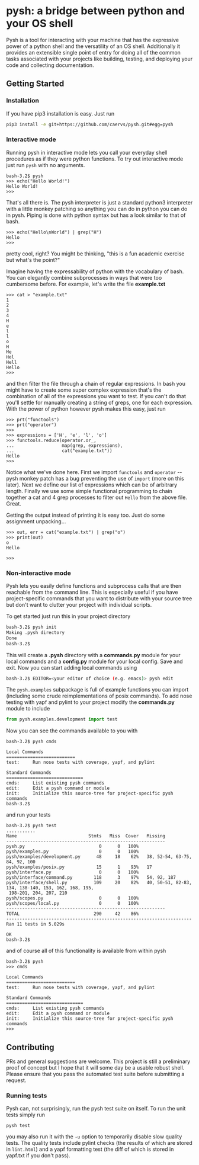 # pysh: a bridge between python and your OS shell

Pysh is a tool for interacting with your machine that has the expressive power of a python shell and the versatility of an OS shell. Additionally it provides an extensible single point of entry for doing all of the common tasks associated with your projects like building, testing, and deploying your code and collecting documentation.


## Getting Started

### Installation

If you have pip3 installation is easy. Just run

```bash
pip3 install -e git+https://github.com/caervs/pysh.git#egg=pysh
```

### Interactive mode

Running pysh in interactive mode lets you call your everyday shell procedures as if they were python functions. To try out interactive mode just run `pysh` with no arguments.

```python3
bash-3.2$ pysh
>>> echo("Hello World!")
Hello World!
>>> 
```

That's all there is. The pysh interpreter is just a standard python3 interpreter with a little monkey patching so anything you can do in python you can do in pysh. Piping is done with python syntax but has a look similar to that of bash.

```python3
>>> echo("Hello\nWorld") | grep("H")
Hello
>>> 
```

pretty cool, right? You might be thinking, "this is a fun academic exercise but what's the point?"

Imagine having the expressability of python with the vocabulary of bash. You can elegantly combine subprocesses in ways that were too cumbersome before. For example, let's write the file **example.txt**

```python3
>>> cat > "example.txt"
1
2
3
4
H
e
l
l
o
H
He
Hel
Hell
Hello
>>> 
```

and then filter the file through a chain of regular expressions. In bash you might have to create some super complex expression that's the combination of all of the expressions you want to test. If you can't do that you'll settle for manually creating a string of greps, one for each expression. With the power of python however pysh makes this easy, just run

```python3
>>> prt("functools")
>>> prt("operator")
>>> 
>>> expressions = ['H', 'e', 'l', 'o']
>>> functools.reduce(operator.or_,
...                  map(grep, expressions),
...                  cat("example.txt"))
Hello
>>> 
```

Notice what we've done here. First we import `functools` and `operator` -- pysh monkey patch has a bug preventing the use of `import` (more on this later). Next we define our list of expressions which can be of arbitrary length. Finally we use some simple functional programming to chain together a cat and 4 grep processes to filter out `Hello` from the above file. Great.

Getting the output instead of printing it is easy too. Just do some assignment unpacking...


```
>>> out, err = cat("example.txt") | grep("o")
>>> print(out)
o
Hello

>>> 
```

### Non-interactive mode

Pysh lets you easily define functions and subprocess calls that are then reachable from the command line. This is especially useful if you have project-specific commands that you want to distribute with your source tree but don't want to clutter your project with individual scripts.

To get started just run this in your project directory

```bash
bash-3.2$ pysh init
Making .pysh directory
Done
bash-3.2$ 
```

This will create a **.pysh** directory with a **commands.py** module for your local commands and a **config.py** module for your local config. Save and exit. Now you can start adding local commands using

```bash
bash-3.2$ EDITOR=<your editor of choice (e.g. emacs)> pysh edit
```

The `pysh.examples` subpackage is full of example functions you can import (including some crude reimplementations of posix commands). To add nose testing with yapf and pylint to your project modify the **commands.py** module to include

```python
from pysh.examples.development import test
```

Now you can see the commands available to you with

```
bash-3.2$ pysh cmds

Local Commands
==========================
test:     Run nose tests with coverage, yapf, and pylint

Standard Commands
=============================
cmds:     List existing pysh commands
edit:     Edit a pysh command or module
init:     Initialize this source-tree for project-specific pysh commands
bash-3.2$ 
```

and run your tests

```
bash-3.2$ pysh test
...........
Name                           Stmts   Miss  Cover   Missing
------------------------------------------------------------
pysh.py                            0      0   100%   
pysh/examples.py                   0      0   100%   
pysh/examples/development.py      48     18    62%   38, 52-54, 63-75, 84, 92, 100
pysh/examples/posix.py            15      1    93%   17
pysh/interface.py                  0      0   100%   
pysh/interface/command.py        118      3    97%   54, 92, 187
pysh/interface/shell.py          109     20    82%   40, 50-51, 82-83, 134, 138-140, 153, 162, 168, 195,
 198-201, 204, 207, 210                                                                                
pysh/scopes.py                     0      0   100%   
pysh/scopes/local.py               0      0   100%   
------------------------------------------------------------
TOTAL                            290     42    86%   
----------------------------------------------------------------------
Ran 11 tests in 5.029s

OK
bash-3.2$ 
```

and of course all of this functionality is available from within pysh

```
bash-3.2$ pysh
>>> cmds

Local Commands
==========================
test:     Run nose tests with coverage, yapf, and pylint

Standard Commands
=============================
cmds:     List existing pysh commands
edit:     Edit a pysh command or module
init:     Initialize this source-tree for project-specific pysh commands
>>> 
```


## Contributing

PRs and general suggestions are welcome. This project is still a preliminary proof of concept but I hope that it will some day be a usable robust shell. Please ensure that you pass the automated test suite before submitting a request.

### Running tests

Pysh can, not surprisingly, run the pysh test suite on itself. To run the unit tests simply run

```
pysh test
```

you may also run it with the `-u` option to temporarily disable slow quality tests. The quality tests include pylint checks (the results of which are stored in `lint.html`) and a yapf formatting test (the diff of which is stored in yapf.txt if you don't pass).


